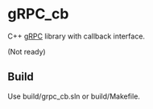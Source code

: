 # gRPC_cb
C++ [gRPC](http://www.grpc.io/) library with callback interface.

(Not ready)

## Build
Use build/grpc_cb.sln or build/Makefile.

